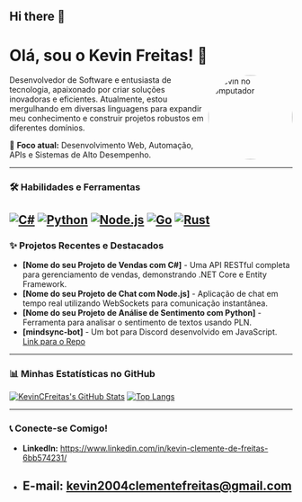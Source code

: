 ## Hi there 👋

# Olá, sou o Kevin Freitas! 👋

<img align="right" alt="Kevin no computador" height="150" style="border-radius:50%;" src="https://avatars.githubusercontent.com/u/SEU_USER?v=4"/> Desenvolvedor de Software e entusiasta de tecnologia, apaixonado por criar soluções inovadoras e eficientes.
Atualmente, estou mergulhando em diversas linguagens para expandir meu conhecimento e construir projetos robustos em diferentes domínios.

🚀 **Foco atual:** Desenvolvimento Web, Automação, APIs e Sistemas de Alto Desempenho.

---

### 🛠️ Habilidades e Ferramentas

[![C#](https://img.shields.io/badge/C%23-239120?style=for-the-badge&logo=c-sharp&logoColor=white)](https://docs.microsoft.com/en-us/dotnet/csharp/)
[![Python](https://img.shields.io/badge/Python-3776AB?style=for-the-badge&logo=python&logoColor=white)](https://www.python.org/)
[![Node.js](https://img.shields.io/badge/Node.js-339933?style=for-the-badge&logo=node.js&logoColor=white)](https://nodejs.org/)
[![Go](https://img.shields.io/badge/Go-00ADD8?style=for-the-badge&logo=go&logoColor=white)](https://golang.org/)
[![Rust](https://img.shields.io/badge/Rust-000000?style=for-the-badge&logo=rust&logoColor=white)](https://www.rust-lang.org/)
---

### ✨ Projetos Recentes e Destacados

* **[Nome do seu Projeto de Vendas com C#]** - Uma API RESTful completa para gerenciamento de vendas, demonstrando .NET Core e Entity Framework.
* **[Nome do seu Projeto de Chat com Node.js]** - Aplicação de chat em tempo real utilizando WebSockets para comunicação instantânea.
* **[Nome do seu Projeto de Análise de Sentimento com Python]** - Ferramenta para analisar o sentimento de textos usando PLN.
* **[mindsync-bot]** - Um bot para Discord desenvolvido em JavaScript. [Link para o Repo](https://github.com/KevinCFreitas/mindsync-bot)

---

### 📊 Minhas Estatísticas no GitHub

[![KevinCFreitas's GitHub Stats](https://github-readme-stats.vercel.app/api?username=KevinCFreitas&show_icons=true&theme=dark)](https://github.com/anuraghazra/github-readme-stats)
[![Top Langs](https://github-readme-stats.vercel.app/api/top-langs/?username=KevinCFreitas&layout=compact&theme=dark)](https://github.com/anuraghazra/github-readme-stats)

---

### 📞 Conecte-se Comigo!

* **LinkedIn:** https://www.linkedin.com/in/kevin-clemente-de-freitas-6bb574231/
* **E-mail:** kevin2004clementefreitas@gmail.com
  ---
